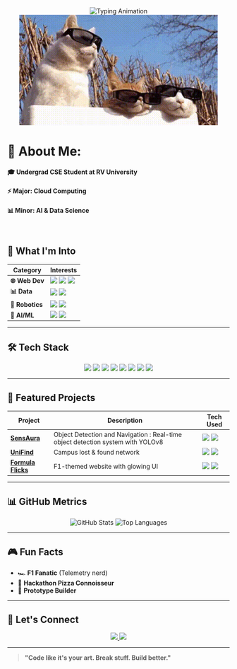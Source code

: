 <div align="center">
  <img src="https://readme-typing-svg.herokuapp.com?font=Fira+Code&weight=600&size=26&duration=4000&pause=1000&color=22D3EE&width=435&lines=Hi%2C+I'm+Amruthesh+C+Hiremath!👋;Welcome+to+my+GitHub+Profile!;Developer+%7C+Tech+Enthusiast" alt="Typing Animation" />




  <br/>

  <img src="cat_gif.gif" width="450" height="250"/>

  <br/>

</div>


# 💫 **About Me**:

<h4>🎓 Undergrad CSE Student at <strong>RV University</strong></h4>
<h4>⚡ Major: <strong>Cloud Computing</strong></h4>
<h4>📊 Minor: <strong>AI & Data Science</strong></h4>
<br>

## 🚀 **What I'm Into**

| Category       | Interests                                                                                                                                     |
|----------------|------------------------------------------------------------------------------------------------------------------------------------------------|
| **🌐 Web Dev**  | <img src="https://img.shields.io/badge/-Node.js-339933?logo=nodedotjs&logoColor=white" /> <img src="https://img.shields.io/badge/-Express-000000?logo=express&logoColor=white" /> <img src="https://img.shields.io/badge/-MySQL-4479A1?logo=mysql&logoColor=white" /> |
| **📊 Data**     | <img src="https://img.shields.io/badge/-FastF1-FF0000?logo=formula1&logoColor=white" /> <img src="https://img.shields.io/badge/-Python-3776AB?logo=python&logoColor=white" /> |
| **🤖 Robotics** | <img src="https://img.shields.io/badge/-Arduino-00979D?logo=arduino&logoColor=white" /> <img src="https://img.shields.io/badge/-Raspberry_Pi-A22846?logo=raspberrypi&logoColor=white" /> |
| **🧠 AI/ML**    | <img src="https://img.shields.io/badge/-TensorFlow-FF6F00?logo=tensorflow&logoColor=white" /> <img src="https://img.shields.io/badge/-PyTorch-EE4C2C?logo=pytorch&logoColor=white" /> |

---

## 🛠️ **Tech Stack**

<div align="center">
  <img src="https://img.shields.io/badge/-C-A8B9CC?style=for-the-badge&logo=c&logoColor=black" />
  <img src="https://img.shields.io/badge/-HTML5-E34F26?style=for-the-badge&logo=html5&logoColor=white" />
  <img src="https://img.shields.io/badge/-CSS3-1572B6?style=for-the-badge&logo=css3&logoColor=white" />
  <img src="https://img.shields.io/badge/-JavaScript-F7DF1E?style=for-the-badge&logo=javascript&logoColor=black" />
  <img src="https://img.shields.io/badge/-Python-3776AB?style=for-the-badge&logo=python&logoColor=white" />
  <img src="https://img.shields.io/badge/-MySQL-4479A1?style=for-the-badge&logo=mysql&logoColor=white" />
  <img src="https://img.shields.io/badge/-Git-F05032?style=for-the-badge&logo=git&logoColor=white" />
  <img src="https://img.shields.io/badge/-VS_Code-007ACC?style=for-the-badge&logo=visualstudiocode&logoColor=white" />
</div>


---

## 🌟 **Featured Projects**

| Project | Description | Tech Used |
|---------|-------------|-----------|
| **[SensAura](https://github.com/Amruth-hiremath/SensAura)** | Object Detection and Navigation : Real-time object detection system with YOLOv8 | <img src="https://img.shields.io/badge/-Python-3776AB?logo=python&logoColor=white" /> <img src="https://img.shields.io/badge/-Streamlit-FF4B4B?logo=streamlit&logoColor=white" /> |
| **[UniFind](https://github.com/Amruth-hiremath/UniFind)** | Campus lost & found network | <img src="https://img.shields.io/badge/-Node.js-339933?logo=nodedotjs&logoColor=white" /> <img src="https://img.shields.io/badge/-MySQL-4479A1?logo=mysql&logoColor=white" /> |
| **[Formula Flicks](https://github.com/Amruth-hiremath/Formula-Flicks)** | F1-themed website with glowing UI | <img src="https://img.shields.io/badge/-HTML5-E34F26?logo=html5&logoColor=white" /> <img src="https://img.shields.io/badge/-CSS3-1572B6?logo=css3&logoColor=white" /> |

---

## 📊 **GitHub Metrics**

<div align="center">


   <img src="https://github-readme-stats.vercel.app/api?username=Amruth-hiremath&show_icons=true&theme=radical&hide_border=true" alt="GitHub Stats" width="45%"/>
  <img src="https://github-readme-stats.vercel.app/api/top-langs/?username=Amruth-hiremath&layout=compact&theme=radical&hide_border=true" alt="Top Languages" width="35%"/>
</div>

---


## 🎮 **Fun Facts**

- 🏎️ **F1 Fanatic** (Telemetry nerd)  
- 🍕 **Hackathon Pizza Connoisseur**  
- 🧩 **Prototype Builder**

---

## 🤝 **Let's Connect**

<div align="center">
  <a href="https://www.linkedin.com/in/amruthesh-c-hiremath-973b78336">
    <img src="https://img.shields.io/badge/-LinkedIn-0A66C2?style=for-the-badge&logo=linkedin&logoColor=white" />
  </a>
  <a href="https://github.com/Amruth-hiremath">
    <img src="https://img.shields.io/badge/-GitHub-181717?style=for-the-badge&logo=github&logoColor=white" />
  </a>
</div>

---


> **"Code like it's your art. Break stuff. Build better."**  

